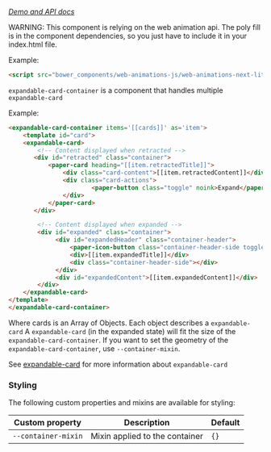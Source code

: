 _[Demo and API docs](https://willydouhard.github.io/expandable-card-container/components/expandable-card-container/demo)_

WARNING: This component is relying on the web animation api. The poly fill is in the component dependencies, so you just have to include it in your index.html file.

Example:

```html
<script src="bower_components/web-animations-js/web-animations-next-lite.min.js"></script>
```

`expandable-card-container` is a component that handles multiple `expandable-card`

Example:

```html
<expandable-card-container items='[[cards]]' as='item'>
    <template id="card">
    <expandable-card>
	    <!-- Content displayed when retracted -->
	   <div id="retracted" class="container">
		   <paper-card heading="[[item.retractedTitle]]">
			   <div class="card-content">[[item.retractedContent]]</div>
			   <div class="card-actions">
					   <paper-button class="toggle" noink>Expand</paper-button>
			   </div>
		   </paper-card>
	   </div>

	    <!-- Content displayed when expanded -->
	    <div id="expanded" class="container">
		     <div id="expandedHeader" class="container-header">
			     <paper-icon-button class="container-header-side toggle"noink icon="arrow-back"></paper-icon-button>
			     <div>[[item.expandedTitle]]</div>
			     <div class="container-header-side"></div>
		     </div>
		     <div id="expandedContent">[[item.expandedContent]]</div>
	    </div>
    </expandable-card>
</template>
</expandable-card-container>
```

Where cards is an Array of Objects. Each object describes a `expandable-card`
A `expandable-card` (in the expanded state) will fit the size of the `expandable-card-container`.
If you want to set the geometry of the `expandable-card-container`, use `--container-mixin`.

See [expandable-card](https://github.com/willydouhard/expandable-card/) for more information about `expandable-card`

### Styling
The following custom properties and mixins are available for styling:

| Custom property | Description | Default |
| ----------------|-------------|---------- |
| `--container-mixin` | Mixin applied to the container | `{}` |
